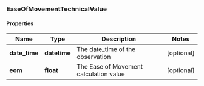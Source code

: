### EaseOfMovementTechnicalValue

#### Properties
Name | Type | Description | Notes
------------ | ------------- | ------------- | -------------
**date_time** | **datetime** | The date_time of the observation | [optional] 
**eom** | **float** | The Ease of Movement calculation value | [optional] 



